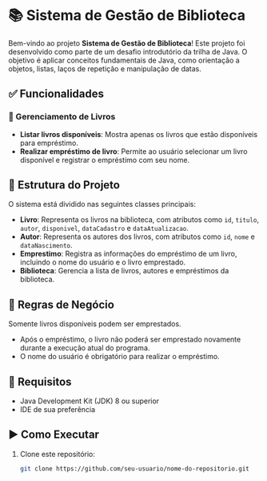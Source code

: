 # 📚 Sistema de Gestão de Biblioteca

Bem-vindo ao projeto **Sistema de Gestão de Biblioteca**! Este projeto foi desenvolvido como parte de um desafio introdutório da trilha de Java. O objetivo é aplicar conceitos fundamentais de Java, como orientação a objetos, listas, laços de repetição e manipulação de datas.

## ✅ Funcionalidades

### 📖 Gerenciamento de Livros

- **Listar livros disponíveis**: Mostra apenas os livros que estão disponíveis para empréstimo.
- **Realizar empréstimo de livro**: Permite ao usuário selecionar um livro disponível e registrar o empréstimo com seu nome.

## 🧱 Estrutura do Projeto

O sistema está dividido nas seguintes classes principais:

- **Livro**: Representa os livros na biblioteca, com atributos como `id`, `titulo`, `autor`, `disponivel`, `dataCadastro` e `dataAtualizacao`.
- **Autor**: Representa os autores dos livros, com atributos como `id`, `nome` e `dataNascimento`.
- **Emprestimo**: Registra as informações do empréstimo de um livro, incluindo o nome do usuário e o livro emprestado.
- **Biblioteca**: Gerencia a lista de livros, autores e empréstimos da biblioteca.

## 📌 Regras de Negócio
Somente livros disponíveis podem ser emprestados.

- Após o empréstimo, o livro não poderá ser emprestado novamente durante a execução atual do programa.
- O nome do usuário é obrigatório para realizar o empréstimo.

## 🧰 Requisitos

- Java Development Kit (JDK) 8 ou superior
- IDE de sua preferência

## ▶️ Como Executar

1. Clone este repositório:
   ```bash
   git clone https://github.com/seu-usuario/nome-do-repositorio.git
